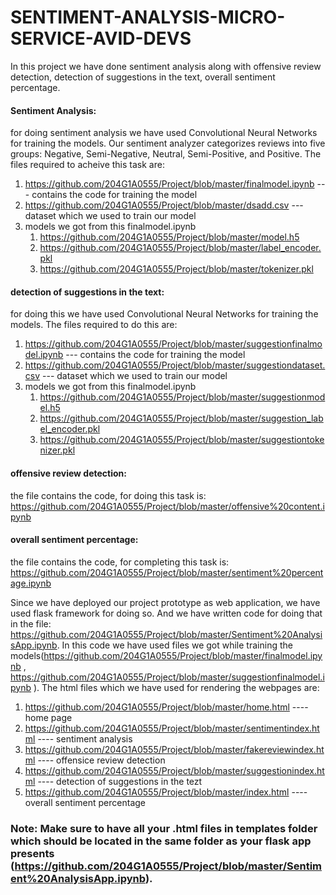 # SENTIMENT-ANALYSIS-MICRO-SERVICE-AVID-DEVS

In this project we have done sentiment analysis along with offensive review detection, detection of suggestions in the text, overall sentiment percentage.

#### Sentiment Analysis:
for doing sentiment analysis we have used Convolutional Neural Networks for training the models.
Our sentiment analyzer categorizes reviews into five groups: Negative, Semi-Negative, Neutral, Semi-Positive, and Positive.
The files required to acheive this task are:
1. https://github.com/204G1A0555/Project/blob/master/finalmodel.ipynb     --- contains the code for training the model
2. https://github.com/204G1A0555/Project/blob/master/dsadd.csv            --- dataset which we used to train our model
3. models we got from this finalmodel.ipynb 
   1. https://github.com/204G1A0555/Project/blob/master/model.h5
   2. https://github.com/204G1A0555/Project/blob/master/label_encoder.pkl
   3. https://github.com/204G1A0555/Project/blob/master/tokenizer.pkl


#### detection of suggestions in the text:
for doing this we have used Convolutional Neural Networks for training the models. The files required to do this are:
1. https://github.com/204G1A0555/Project/blob/master/suggestionfinalmodel.ipynb      --- contains the code for training the model
2. https://github.com/204G1A0555/Project/blob/master/suggestiondataset.csv           --- dataset which we used to train our model
3. models we got from this finalmodel.ipynb
   1. https://github.com/204G1A0555/Project/blob/master/suggestionmodel.h5
   2. https://github.com/204G1A0555/Project/blob/master/suggestion_label_encoder.pkl
   3. https://github.com/204G1A0555/Project/blob/master/suggestiontokenizer.pkl


#### offensive review detection:
the file contains the code, for doing this task is:  https://github.com/204G1A0555/Project/blob/master/offensive%20content.ipynb


#### overall sentiment percentage:
the file contains the code, for completing this task is: https://github.com/204G1A0555/Project/blob/master/sentiment%20percentage.ipynb  






Since we have deployed our project prototype as web application, we have used flask framework for doing so.
And we have written code for doing that in the file: https://github.com/204G1A0555/Project/blob/master/Sentiment%20AnalysisApp.ipynb.
In this code we have used files we got while training the models(https://github.com/204G1A0555/Project/blob/master/finalmodel.ipynb  ,  https://github.com/204G1A0555/Project/blob/master/suggestionfinalmodel.ipynb ).
The html files which we have used for rendering the webpages are:

1. https://github.com/204G1A0555/Project/blob/master/home.html               ---- home page
2. https://github.com/204G1A0555/Project/blob/master/sentimentindex.html     ---- sentiment analysis
3. https://github.com/204G1A0555/Project/blob/master/fakereviewindex.html    ---- offensice review detection
4. https://github.com/204G1A0555/Project/blob/master/suggestionindex.html    ---- detection of suggestions in the tezt
5. https://github.com/204G1A0555/Project/blob/master/index.html              ---- overall sentiment percentage

### Note: Make sure to have all your .html files in templates folder which should be located in the same folder as your flask app presents (https://github.com/204G1A0555/Project/blob/master/Sentiment%20AnalysisApp.ipynb).
